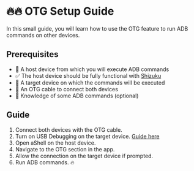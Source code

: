 # 🔥🔥 OTG Setup Guide

In this small guide, you will learn how to use the OTG feature to run ADB commands on other devices.

## Prerequisites
* 📱 A host device from which you will execute ADB commands
* ✅ The host device should be fully functional with [Shizuku](instructions/Shizuku.md)
* 📲 A target device on which the commands will be executed
* 🔌 An OTG cable to connect both devices
* 🧠 Knowledge of some ADB commands (optional)

## Guide

1. Connect both devices with the OTG cable.
2. Turn on USB Debugging on the target device. [Guide here](instructions/usbdeb.md)
3. Open aShell on the host device.
4. Navigate to the OTG section in the app.
5. Allow the connection on the target device if prompted.
6. Run ADB commands. 🔥
